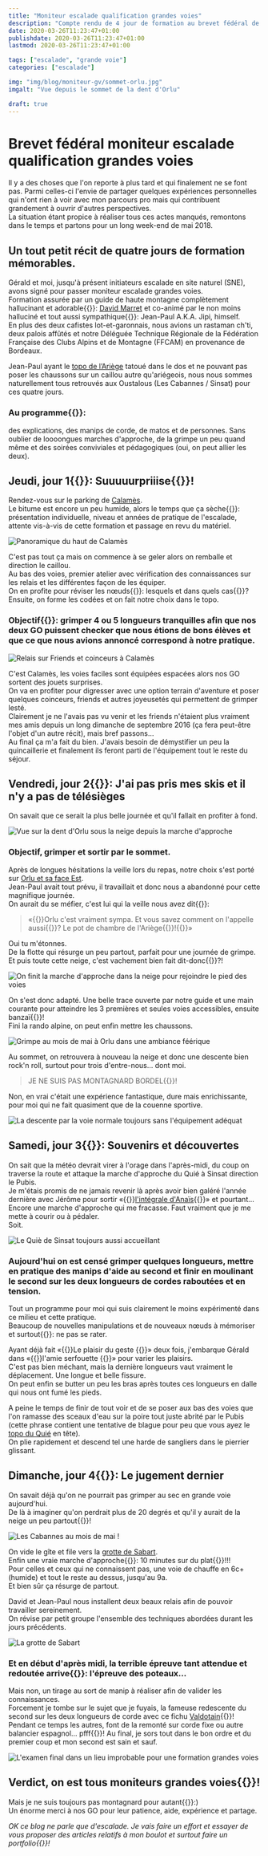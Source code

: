 ```yaml
---
title: "Moniteur escalade qualification grandes voies"
description: "Compte rendu de 4 jour de formation au brevet fédéral de moniteur escalade qualification grandes voies à la FFCAM"
date: 2020-03-26T11:23:47+01:00
publishdate: 2020-03-26T11:23:47+01:00
lastmod: 2020-03-26T11:23:47+01:00

tags: ["escalade", "grande voie"]
categories: ["escalade"]

img: "img/blog/moniteur-gv/sommet-orlu.jpg"
imgalt: "Vue depuis le sommet de la dent d'Orlu"

draft: true
---
```


# Brevet fédéral moniteur escalade qualification grandes voies

Il y a des choses que l'on reporte à plus tard et qui finalement ne se font pas. Parmi celles-ci l'envie de  partager quelques expériences personnelles qui n'ont rien à voir avec mon parcours pro mais qui contribuent grandement à ouvrir d'autres perspectives.  
La situation étant propice à réaliser tous ces actes manqués, remontons dans le temps et partons pour un long week-end de mai 2018.

## Un tout petit récit de quatre jours de formation mémorables.

Gérald et moi, jusqu'à présent initiateurs escalade en site naturel (SNE), avons signé pour passer moniteur escalade grandes voies.  
Formation assurée par un guide de haute montagne complètement hallucinant et adorable{{<nbsp>}}: [David Marret](https://oncledav.blogspot.com/) et co-animé par le non moins halluciné et tout aussi sympathique{{<nbsp>}}: Jean-Paul A.K.A. Jipi, himself.  
En plus des deux cafistes lot-et-garonnais, nous avions un rastaman ch'ti, deux palois affûtés et notre Déléguée Technique Régionale de la Fédération Française des Clubs Alpins et de Montagne (FFCAM) en provenance de Bordeaux.

Jean-Paul ayant le [topo de l’Ariège](http://cafma.free.fr/) tatoué dans le dos et ne pouvant pas poser les chaussons sur un caillou autre qu'ariégeois, nous nous sommes naturellement tous retrouvés aux Oustalous (Les Cabannes / Sinsat) pour ces quatre jours.

### Au programme{{<nbsp>}}:

des explications, des manips de corde, de matos et de personnes. Sans oublier de loooongues marches d'approche, de la grimpe un peu quand même et des soirées conviviales et pédagogiques (oui, on peut allier les deux).

## Jeudi, jour 1{{<nbsp>}}: Suuuuurpriiise{{<nbsp>}}!

Rendez-vous sur le parking de [Calamès](http://cafma.free.fr/calames/fr_cal.htm).  
Le bitume est encore un peu humide, alors le temps que ça sèche{{<nbsp>}}: présentation individuelle, niveau et années de pratique de l'escalade, attente vis-à-vis de cette formation et passage en revu du matériel.

![Panoramique du haut de Calamès](/img/blog/moniteur-gv/calames-pano.jpg)

C'est pas tout ça mais on commence à se geler alors on remballe et direction le caillou.  
Au bas des voies, premier atelier avec vérification des connaissances sur les relais et les différentes façon de les équiper.  
On en profite pour réviser les nœuds{{<nbsp>}}: lesquels et dans quels cas{{<nbsp>}}?  
Ensuite, on forme les codées et on fait notre choix dans le topo.

### Objectif{{<nbsp>}}: grimper 4 ou 5 longueurs tranquilles afin que nos deux GO puissent checker que nous étions de bons élèves et que ce que nous avions annoncé correspond à notre pratique.  

![Relais sur Friends et coinceurs à Calamès](/img/blog/moniteur-gv/calames-details.jpg)

C'est Calamès, les voies faciles sont équipées espacées alors nos GO sortent des jouets surprises.  
On va en profiter pour digresser avec une option terrain d'aventure et poser quelques coinceurs, friends et autres joyeusetés qui permettent de grimper lesté.  
Clairement je ne l'avais pas vu venir et les friends n'étaient plus vraiment mes amis depuis un long dimanche de septembre 2016 (ça fera peut-être l'objet d'un autre récit), mais bref passons…  
Au final ça m'a fait du bien. J'avais besoin de démystifier un peu la quincaillerie et finalement ils feront parti de l'équipement tout le reste du séjour.

## Vendredi, jour 2{{<nbsp>}}: J'ai pas pris mes skis et il n'y a pas de télésièges

On savait que ce serait la plus belle journée et qu'il fallait en profiter à fond.

![Vue sur la dent d'Orlu sous la neige depuis la marche d'approche](/img/blog/moniteur-gv/orlu-approche.jpg)

### Objectif, grimper et sortir par le sommet.

Après de longues hésitations la veille lors du repas, notre choix s'est porté sur [Orlu et sa face Est](http://cafma.free.fr/Orlu/fr_orlu.htm).  
Jean-Paul avait tout prévu, il travaillait et donc nous a abandonné pour cette magnifique journée.  
On aurait du se méfier, c'est lui qui la veille nous avez dit{{<nbsp>}}:

> «{{<nbsp>}}Orlu c'est vraiment sympa. Et vous savez comment on l'appelle aussi{{<nbsp>}}? Le pot de chambre de l'Ariège{{<nbsp>}}!{{<nbsp>}}»

Oui tu m'étonnes.  
De la flotte qui résurge un peu partout, parfait pour une journée de grimpe. Et puis toute cette neige, c'est vachement bien fait dit-donc{{<nbsp>}}?!

![On finit la marche d'approche dans la neige pour rejoindre le pied des voies](/img/blog/moniteur-gv/orlu-approche-neige.jpg)

On s'est donc adapté. Une belle trace ouverte par notre guide et une main courante pour atteindre les 3 premières et seules voies accessibles, ensuite banzaï{{<nbsp>}}!  
Fini la rando alpine, on peut enfin mettre les chaussons.

![Grimpe au mois de mai à Orlu dans une ambiance féérique](/img/blog/moniteur-gv/orlu-grimpe.jpg)

Au sommet, on retrouvera à nouveau la neige et donc une descente bien rock'n roll, surtout pour trois d'entre-nous… dont moi.

> JE NE SUIS PAS MONTAGNARD BORDEL{{<nbsp>}}!

Non, en vrai c'était une expérience fantastique, dure mais enrichissante, pour moi qui ne fait quasiment que de la couenne sportive.

![La descente par la voie normale toujours sans l'équipement adéquat](/img/blog/moniteur-gv/orlu-descente.jpg)

## Samedi, jour 3{{<nbsp>}}: Souvenirs et découvertes

On sait que la météo devrait virer à l'orage dans l'après-midi, du coup on traverse la route et attaque la marche d'approche du Quié à Sinsat direction le Pubis.  
Je m'étais promis de ne jamais revenir là après avoir bien galéré l'année dernière avec Jérôme pour sortir «{{<nbsp>}}[l'intégrale d'Anaïs](/blog/integrale-anais/){{<nbsp>}}» et pourtant…  
Encore une marche d'approche qui me fracasse. Faut vraiment que je me mette à courir ou à pédaler.  
Soit.

![Le Quiè de Sinsat toujours aussi accueillant](/img/blog/moniteur-gv/sinsat.jpg)

### Aujourd'hui on est censé grimper quelques longueurs, mettre en pratique des manips d'aide au second et finir en moulinant le second sur les deux longueurs de cordes raboutées et en tension.

Tout un programme pour moi qui suis clairement le moins expérimenté dans ce milieu et cette pratique.  
Beaucoup de nouvelles manipulations et de nouveaux nœuds à mémoriser et surtout{{<nbsp>}}: ne pas se rater.  

Ayant déjà fait «{{<nbsp>}}Le plaisir du geste {{<nbsp>}}» deux fois, j'embarque Gérald dans «{{<nbsp>}}l'amie serfouette {{<nbsp>}}» pour varier les plaisirs.  
C'est pas bien méchant, mais la dernière longueurs vaut vraiment le déplacement. Une longue et belle fissure.  
On peut enfin se butter un peu les bras après toutes ces longueurs en dalle qui nous ont fumé les pieds.

A peine le temps de finir de tout voir et de se poser aux bas des voies que l'on ramasse des sceaux d'eau sur la poire tout juste abrité par le Pubis (cette phrase contient une tentative de blague pour peu que vous ayez le [topo du Quié](http://cafma.free.fr/Sinsat/fr_sins.htm) en tête).  
On plie rapidement et descend tel une harde de sangliers dans le pierrier glissant.

## Dimanche, jour 4{{<nbsp>}}: Le jugement dernier

On savait déjà qu'on ne pourrait pas grimper au sec en grande voie aujourd'hui.  
De là à imaginer qu'on perdrait plus de 20 degrés et qu'il y aurait de la neige un peu partout{{<nbsp>}}!

![Les Cabannes au mois de mai !](/img/blog/moniteur-gv/cabannes.jpg)

On vide le gîte et file vers la [grotte de Sabart](http://cafma.free.fr/sabart/fr_sabart.htm).  
Enfin une vraie marche d'approche{{<nbsp>}}: 10 minutes sur du plat{{<nbsp>}}!!!  
Pour celles et ceux qui ne connaissent pas, une voie de chauffe en 6c+ (humide) et tout le reste au dessus, jusqu'au 9a.  
Et bien sûr ça résurge de partout.

David et Jean-Paul nous installent deux beaux relais afin de pouvoir travailler sereinement.  
On révise par petit groupe l'ensemble des techniques abordées durant les jours précédents.  

![La grotte de Sabart](/img/blog/moniteur-gv/grotte-sabart.jpg)

### Et en début d'après midi, la terrible épreuve tant attendue et redoutée arrive{{<nbsp>}}: l'épreuve des poteaux…

Mais non, un tirage au sort de manip à réaliser afin de valider les connaissances.  
Forcement je tombe sur le sujet que je fuyais, la fameuse redescente du second sur les deux longueurs de corde avec ce fichu [Valdotain](https://www.lesnoeuds.com/noeud-138-noeud-valdotain.html){{<nbsp>}}!  
Pendant ce temps les autres, font de la remonté sur corde fixe ou autre balancier espagnol… pfff{{<nbsp>}}!
Au final, je sors tout dans le bon ordre et du premier coup et mon second est sain et sauf.

![L'examen final dans un lieu improbable pour une formation grandes voies](/img/blog/moniteur-gv/sabart-manip.jpg)

## Verdict, on est tous moniteurs grandes voies{{<nbsp>}}!

Mais je ne suis toujours pas montagnard pour autant{{<nbsp>}}:)  
Un énorme merci à nos GO pour leur patience, aide, expérience et partage.

*OK ce blog ne parle que d'escalade. Je vais faire un effort et essayer de vous proposer des articles relatifs à mon boulot et surtout faire un portfolio{{<nbsp>}}!*